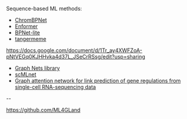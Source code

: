 Sequence-based ML methods:
- [ChromBPNet](https://github.com/kundajelab/chrombpnet)
- [Enformer](https://github.com/google-deepmind/deepmind-research/tree/master/enformer)
- [BPNet-lite](https://github.com/jmschrei/bpnet-lite)
- [tangermeme](https://github.com/jmschrei/tangermeme)

https://docs.google.com/document/d/1Tr_ay4XWFZoA-pNtVEGq0KJHHvka4d37L_JSeCrRSsg/edit?usp=sharing

- [Graph Nets library](https://github.com/google-deepmind/graph_nets)
- [scMLnet](https://github.com/SunXQlab/scMLnet)
- [Graph attention network for link prediction of gene regulations from single-cell RNA-sequencing data](https://academic.oup.com/bioinformatics/article/38/19/4522/6663989)

--

https://github.com/ML4GLand

